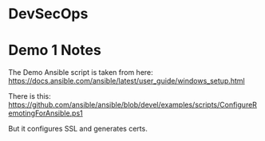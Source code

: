 # DevSecOps

# Demo 1 Notes

The Demo Ansible script is taken from here:
https://docs.ansible.com/ansible/latest/user_guide/windows_setup.html

There is this:
https://github.com/ansible/ansible/blob/devel/examples/scripts/ConfigureRemotingForAnsible.ps1

But it configures SSL and generates certs.
